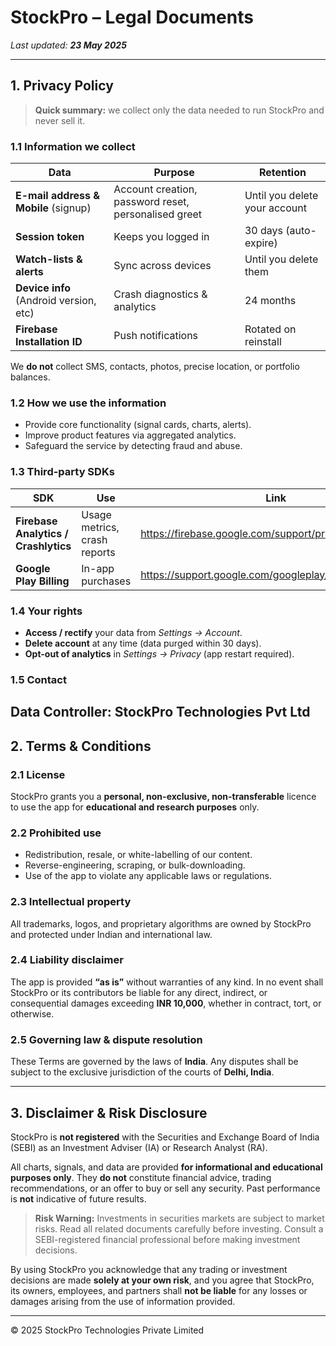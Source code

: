 # StockPro – Legal Documents
_Last updated: **23 May 2025**_

---

## 1. Privacy Policy

> **Quick summary:** we collect only the data needed to run StockPro and never sell it.

### 1.1 Information we collect

| Data                                   | Purpose                                               | Retention                     |
|----------------------------------------|-------------------------------------------------------|-------------------------------|
| **E-mail address & Mobile** (signup) | Account creation, password reset, personalised greet  | Until you delete your account |
| **Session token**                      | Keeps you logged in                                   | 30 days (auto-expire)         |
| **Watch-lists & alerts**               | Sync across devices                                   | Until you delete them         |
| **Device info** (Android version, etc) | Crash diagnostics & analytics                         | 24 months                     |
| **Firebase Installation ID**           | Push notifications                                    | Rotated on reinstall          |

We **do not** collect SMS, contacts, photos, precise location, or portfolio balances.

### 1.2 How we use the information
* Provide core functionality (signal cards, charts, alerts).  
* Improve product features via aggregated analytics.  
* Safeguard the service by detecting fraud and abuse.  

### 1.3 Third-party SDKs

| SDK                       | Use                          | Link                                              |
|---------------------------|------------------------------|---------------------------------------------------|
| **Firebase Analytics / Crashlytics** | Usage metrics, crash reports | <https://firebase.google.com/support/privacy> |
| **Google Play Billing**              | In-app purchases              | <https://support.google.com/googleplay/answer/2851610> |

### 1.4 Your rights
* **Access / rectify** your data from *Settings → Account*.  
* **Delete account** at any time (data purged within 30 days).  
* **Opt-out of analytics** in *Settings → Privacy* (app restart required).  

### 1.5 Contact  
**Data Controller:** StockPro Technologies Pvt Ltd  
---

## 2. Terms & Conditions

### 2.1 License
StockPro grants you a **personal, non-exclusive, non-transferable** licence to use the app for **educational and research purposes** only.

### 2.2 Prohibited use
* Redistribution, resale, or white-labelling of our content.  
* Reverse-engineering, scraping, or bulk-downloading.  
* Use of the app to violate any applicable laws or regulations.  

### 2.3 Intellectual property
All trademarks, logos, and proprietary algorithms are owned by StockPro and protected under Indian and international law.

### 2.4 Liability disclaimer
The app is provided **“as is”** without warranties of any kind. In no event shall StockPro or its contributors be liable for any direct, indirect, or consequential damages exceeding **INR 10,000**, whether in contract, tort, or otherwise.

### 2.5 Governing law & dispute resolution
These Terms are governed by the laws of **India**. Any disputes shall be subject to the exclusive jurisdiction of the courts of **Delhi, India**.

---

## 3. Disclaimer & Risk Disclosure

StockPro is **not registered** with the Securities and Exchange Board of India (SEBI) as an Investment Adviser (IA) or Research Analyst (RA).

All charts, signals, and data are provided **for informational and educational purposes only**. They **do not** constitute financial advice, trading recommendations, or an offer to buy or sell any security. Past performance is **not** indicative of future results.

> **Risk Warning:** Investments in securities markets are subject to market risks. Read all related documents carefully before investing. Consult a SEBI-registered financial professional before making investment decisions.

By using StockPro you acknowledge that any trading or investment decisions are made **solely at your own risk**, and you agree that StockPro, its owners, employees, and partners shall **not be liable** for any losses or damages arising from the use of information provided.

---

© 2025 StockPro Technologies Private Limited
